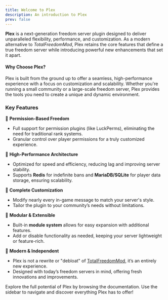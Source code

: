 ```yaml
---
title: Welcome to Plex
description: An introduction to Plex
prev: false
---
```


**Plex** is a next-generation freedom server plugin designed to deliver unparalleled flexibility, performance, and customization. As a modern alternative to *TotalFreedomMod*, Plex retains the core features that define a true freedom server while introducing powerful new enhancements that set it apart.

#### **Why Choose Plex?**
Plex is built from the ground up to offer a seamless, high-performance experience with a focus on customization and scalability. Whether you're running a small community or a large-scale freedom server, Plex provides the tools you need to create a unique and dynamic environment.

### **Key Features**

🔹 **Permission-Based Freedom**
- Full support for permission plugins (like LuckPerms), eliminating the need for traditional rank systems.
- Granular control over player permissions for a truly customized experience.

🔹 **High-Performance Architecture**
- Optimized for speed and efficiency, reducing lag and improving server stability.
- Supports **Redis** for indefinite bans and **MariaDB/SQLite** for player data storage, ensuring scalability.

🔹 **Complete Customization**
- Modify nearly every in-game message to match your server's style.
- Tailor the plugin to your community’s needs without limitations.

🔹 **Modular & Extensible**
- Built-in **module system** allows for easy expansion with additional features.
- Add or disable functionality as needed, keeping your server lightweight or feature-rich.

🔹 **Modern & Independent**
- Plex is not a rewrite or "debloat" of [TotalFreedomMod](https://github.com/TotalFreedom/TotalFreedomMod), it’s an entirely new experience.
- Designed with today’s freedom servers in mind, offering fresh innovations and improvements.

Explore the full potential of Plex by browsing the documentation. Use the sidebar to navigate and discover everything Plex has to offer!